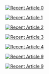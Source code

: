 <a target="_blank" href="https://github-readme-medium-recent-article.vercel.app/medium/@mennashaaban00/0"><img src="https://github-readme-medium-recent-article.vercel.app/medium/@mennashaaban00/0" alt="Recent Article 0"> 

<a target="_blank" href="https://github-readme-medium-recent-article.vercel.app/medium/@mennashaaban00/1"><img src="https://github-readme-medium-recent-article.vercel.app/medium/@mennashaaban00/1" alt="Recent Article 1"> 

  <a target="_blank" href="https://github-readme-medium-recent-article.vercel.app/medium/@mennashaaban00/2"><img src="https://github-readme-medium-recent-article.vercel.app/medium/@mennashaaban00/2" alt="Recent Article 2"> 

<a target="_blank" href="https://github-readme-medium-recent-article.vercel.app/medium/@mennashaaban00/3"><img src="https://github-readme-medium-recent-article.vercel.app/medium/@mennashaaban00/3" alt="Recent Article 3"> 

<a target="_blank" href="https://github-readme-medium-recent-article.vercel.app/medium/@mennashaaban00/4"><img src="https://github-readme-medium-recent-article.vercel.app/medium/@mennashaaban00/4" alt="Recent Article 4"> 
  
  <a target="_blank" href="https://github-readme-medium-recent-article.vercel.app/medium/@mennashaaban00/9"><img src="https://github-readme-medium-recent-article.vercel.app/medium/@mennashaaban00/9" alt="Recent Article 9"> 

<a target="_blank" href="https://github-readme-medium-recent-article.vercel.app/medium/@mennashaaban00/10"><img src="https://github-readme-medium-recent-article.vercel.app/medium/@mennashaaban00/10" alt="Recent Article 9">


 
